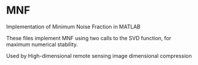 # MNF
Implementation of Minimum Noise Fraction in MATLAB

These files implement MNF using two calls to the SVD function, for maximum numerical stability. 

Used by High-dimensional remote sensing image dimensional compression
